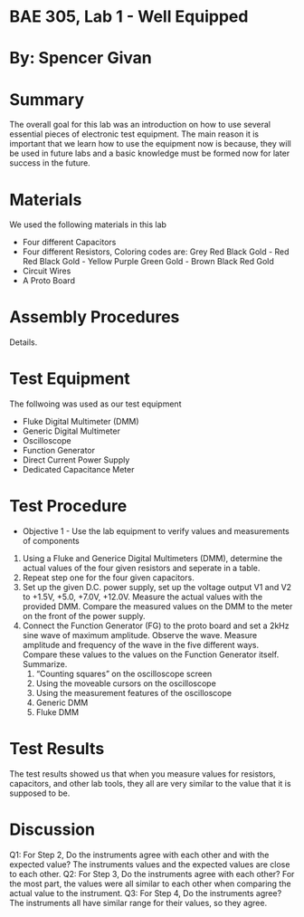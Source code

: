 # BAE 305, Lab 1 - Well Equipped
# By: Spencer Givan
# Summary
The overall goal for this lab was an introduction on how to use several essential pieces of electronic test equipment. The main reason it is important that we learn how to use the equipment now is because, they will be used in future labs and a basic knowledge must be formed now for later success in the future.
# Materials
We used the following materials in this lab
- Four different Capacitors
- Four different Resistors, Coloring codes are: Grey Red Black Gold - Red Red Black Gold - Yellow Purple Green Gold - Brown Black Red Gold
- Circuit Wires
- A Proto Board
# Assembly Procedures
Details.
# Test Equipment
The follwoing was used as our test equipment
- Fluke Digital Multimeter (DMM)
- Generic Digital Multimeter
- Oscilloscope
- Function Generator
- Direct Current Power Supply
- Dedicated Capacitance Meter
# Test Procedure
- Objective 1 - Use the lab equipment to verify values and measurements of components
 1. Using a Fluke and Generice Digital Multimeters (DMM), determine the actual values of the four given resistors and seperate in a table.
 2. Repeat step one for the four given capacitors.
 3. Set up the given D.C. power supply, set up the voltage output V1 and V2 to +1.5V, +5.0, +7.0V, +12.0V. Measure the actual values with the provided DMM. Compare the measured values on the DMM to the meter on the front of the power supply.
 4. Connect the Function Generator (FG) to the proto board and set a 2kHz sine wave of maximum amplitude. Observe the wave. Measure amplitude and frequency of the wave in the five different ways. Compare these values to the values on the Function Generator itself. Summarize.
    1. “Counting squares” on the oscilloscope screen
    2. Using the moveable cursors on the oscilloscope
    3. Using the measurement features of the oscilloscope
    4. Generic DMM
    5. Fluke DMM 
# Test Results
 The test results showed us that when you measure values for resistors, capacitors, and other lab tools, they all are very similar to the value that it is supposed to be. 
# Discussion
Q1: For Step 2, Do the instruments agree with each other and with the expected value?
The instruments values and the expected values are close to each other.
Q2: For Step 3, Do the instruments agree with each other?
For the most part, the values were all similar to each other when comparing the actual value to the instrument.
Q3: For Step 4, Do the instruments agree?
The instruments all have similar range for their values, so they agree.
